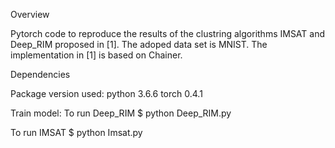 Overview

Pytorch code to reproduce the results of the clustring algorithms IMSAT and Deep_RIM proposed in [1]. The adoped data set is MNIST. The implementation in [1] is based on Chainer.

Dependencies

Package version used:
python 3.6.6
torch 0.4.1

Train model:
To run Deep_RIM 
$ python Deep_RIM.py

To run IMSAT 
$ python Imsat.py


